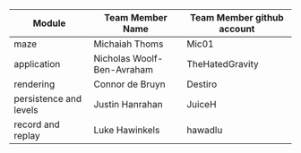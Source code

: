 
| **Module** | **Team Member Name** | **Team Member github account** |
| ------ | ------ | ------ |
| maze | Michaiah Thoms | Mic01 |
| application | Nicholas Woolf-Ben-Avraham | TheHatedGravity |
| rendering | Connor de Bruyn | Destiro |
| persistence and levels | Justin Hanrahan | JuiceH |
| record and replay | Luke Hawinkels | hawadlu |